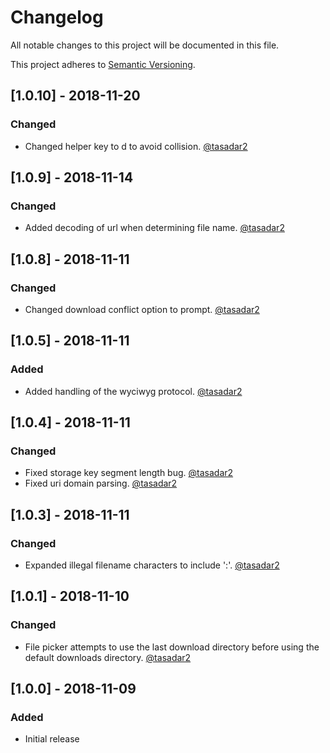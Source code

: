# Changelog
All notable changes to this project will be documented in this file.

This project adheres to [Semantic Versioning](https://semver.org/spec/v2.0.0.html).

## [1.0.10] - 2018-11-20
### Changed
- Changed helper key to d to avoid collision. [@tasadar2](https://github.com/tasadar2)

## [1.0.9] - 2018-11-14
### Changed
- Added decoding of url when determining file name. [@tasadar2](https://github.com/tasadar2)

## [1.0.8] - 2018-11-11
### Changed
- Changed download conflict option to prompt. [@tasadar2](https://github.com/tasadar2)

## [1.0.5] - 2018-11-11
### Added
- Added handling of the wyciwyg protocol. [@tasadar2](https://github.com/tasadar2)

## [1.0.4] - 2018-11-11
### Changed
- Fixed storage key segment length bug. [@tasadar2](https://github.com/tasadar2)
- Fixed uri domain parsing. [@tasadar2](https://github.com/tasadar2)

## [1.0.3] - 2018-11-11
### Changed
- Expanded illegal filename characters to include ':'. [@tasadar2](https://github.com/tasadar2)

## [1.0.1] - 2018-11-10
### Changed
- File picker attempts to use the last download directory before using the default downloads directory. [@tasadar2](https://github.com/tasadar2)

## [1.0.0] - 2018-11-09
### Added
- Initial release

